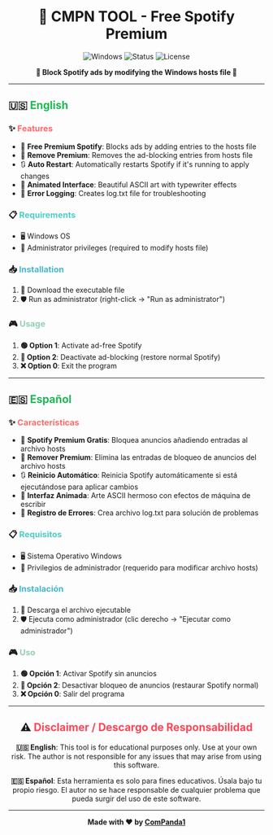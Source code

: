 <div align="center">

# 🎵 CMPN TOOL - Free Spotify Premium

<img src="https://img.shields.io/badge/Platform-Windows-blue?style=for-the-badge&logo=windows" alt="Windows">
<img src="https://img.shields.io/badge/Status-Working-brightgreen?style=for-the-badge" alt="Status">
<img src="https://img.shields.io/badge/License-MIT-yellow?style=for-the-badge" alt="License">

**🚫 Block Spotify ads by modifying the Windows hosts file 🚫**

</div>

---

## 🇺🇸 <span style="color: #1DB954">**English**</span>

### ✨ <span style="color: #FF6B6B">**Features**</span>
- 🎯 **Free Premium Spotify**: Blocks ads by adding entries to the hosts file
- 🔄 **Remove Premium**: Removes the ad-blocking entries from hosts file
- 🔃 **Auto Restart**: Automatically restarts Spotify if it's running to apply changes
- 🎨 **Animated Interface**: Beautiful ASCII art with typewriter effects
- 📝 **Error Logging**: Creates log.txt file for troubleshooting

### 📋 <span style="color: #4ECDC4">**Requirements**</span>
- 🖥️ Windows OS
- 🔐 Administrator privileges (required to modify hosts file)

### 📥 <span style="color: #45B7D1">**Installation**</span>
1. 📁 Download the executable file
2. 🛡️ Run as administrator (right-click → "Run as administrator")

### 🎮 <span style="color: #96CEB4">**Usage**</span>
1. **🟢 Option 1**: Activate ad-free Spotify
2. **🔴 Option 2**: Deactivate ad-blocking (restore normal Spotify)
3. **❌ Option 0**: Exit the program

---

## 🇪🇸 <span style="color: #1DB954">**Español**</span>

### ✨ <span style="color: #FF6B6B">**Características**</span>
- 🎯 **Spotify Premium Gratis**: Bloquea anuncios añadiendo entradas al archivo hosts
- 🔄 **Remover Premium**: Elimina las entradas de bloqueo de anuncios del archivo hosts
- 🔃 **Reinicio Automático**: Reinicia Spotify automáticamente si está ejecutándose para aplicar cambios
- 🎨 **Interfaz Animada**: Arte ASCII hermoso con efectos de máquina de escribir
- 📝 **Registro de Errores**: Crea archivo log.txt para solución de problemas

### 📋 <span style="color: #4ECDC4">**Requisitos**</span>
- 🖥️ Sistema Operativo Windows
- 🔐 Privilegios de administrador (requerido para modificar archivo hosts)

### 📥 <span style="color: #45B7D1">**Instalación**</span>
1. 📁 Descarga el archivo ejecutable
2. 🛡️ Ejecuta como administrador (clic derecho → "Ejecutar como administrador")

### 🎮 <span style="color: #96CEB4">**Uso**</span>
1. **🟢 Opción 1**: Activar Spotify sin anuncios
2. **🔴 Opción 2**: Desactivar bloqueo de anuncios (restaurar Spotify normal)
3. **❌ Opción 0**: Salir del programa

---

<div align="center">

## ⚠️ <span style="color: #FF4757">**Disclaimer / Descargo de Responsabilidad**</span>

**🇺🇸 English**: This tool is for educational purposes only. Use at your own risk. The author is not responsible for any issues that may arise from using this software.

**🇪🇸 Español**: Esta herramienta es solo para fines educativos. Úsala bajo tu propio riesgo. El autor no se hace responsable de cualquier problema que pueda surgir del uso de este software.

---

**Made with ❤️ by [ComPanda1](https://github.com/ComPanda1)**

</div>
